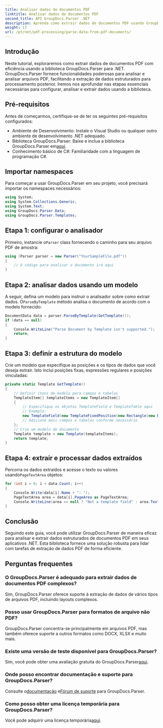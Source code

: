 ```yaml
---
title: Analisar dados de documentos PDF
linktitle: Analisar dados de documentos PDF
second_title: API GroupDocs.Parser .NET
description: Aprenda como extrair dados de documentos PDF usando GroupDocs.Parser for .NET. Siga nosso guia passo a passo para analisar e processar arquivos PDF com eficiência.
weight: 17
url: /pt/net/pdf-processing/parse-data-from-pdf-documents/
---
```

## Introdução
Neste tutorial, exploraremos como extrair dados de documentos PDF com eficiência usando a biblioteca GroupDocs.Parser para .NET. GroupDocs.Parser fornece funcionalidades poderosas para analisar e analisar arquivos PDF, facilitando a extração de dados estruturados para processamento posterior. Iremos nos aprofundar nas etapas essenciais necessárias para configurar, analisar e extrair dados usando a biblioteca.
## Pré-requisitos
Antes de começarmos, certifique-se de ter os seguintes pré-requisitos configurados:
- Ambiente de Desenvolvimento: Instale o Visual Studio ou qualquer outro ambiente de desenvolvimento .NET adequado.
-  Biblioteca GroupDocs.Parser: Baixe e inclua a biblioteca GroupDocs.Parser em[aqui](https://releases.groupdocs.com/parser/net/).
- Conhecimento básico de C#: Familiaridade com a linguagem de programação C#.

## Importar namespaces
Para começar a usar GroupDocs.Parser em seu projeto, você precisará importar os namespaces necessários:
```csharp
using System;
using System.Collections.Generic;
using System.Text;
using GroupDocs.Parser.Data;
using GroupDocs.Parser.Templates;
```
## Etapa 1: configurar o analisador
 Primeiro, instancie o`Parser` class fornecendo o caminho para seu arquivo PDF de amostra:
```csharp
using (Parser parser = new Parser("YourSampleFile.pdf"))
{
    // O código para analisar o documento irá aqui
}
```
## Etapa 2: analisar dados usando um modelo
 A seguir, defina um modelo para instruir o analisador sobre como extrair dados. O`ParseByTemplate` método analisa o documento de acordo com o modelo fornecido:
```csharp
DocumentData data = parser.ParseByTemplate(GetTemplate());
if (data == null)
{
    Console.WriteLine("Parse Document by Template isn't supported.");
    return;
}
```
## Etapa 3: definir a estrutura do modelo
Crie um modelo que especifique as posições e os tipos de dados que você deseja extrair. Isto inclui posições fixas, expressões regulares e posições vinculadas:
```csharp
private static Template GetTemplate()
{
    // Definir itens de modelo para campos e tabelas
    TemplateItem[] templateItems = new TemplateItem[]
    {
        // Especifique os objetos TemplateField e TemplateTable aqui
        // Exemplo:
        new TemplateField(new TemplateFixedPosition(new Rectangle(new Point(35, 135), new Size(100, 10))), "FromCompany"),
        // Adicione mais campos e tabelas conforme necessário
    };
    // Crie um modelo de documento
    Template template = new Template(templateItems);
    return template;
}
```
## Etapa 4: extrair e processar dados extraídos
 Percorra os dados extraídos e acesse o texto ou valores usando`PageTextArea` objetos:
```csharp
for (int i = 0; i < data.Count; i++)
{
    Console.Write(data[i].Name + ": ");
    PageTextArea area = data[i].PageArea as PageTextArea;
    Console.WriteLine(area == null ? "Not a template field" : area.Text);
}
```

## Conclusão
Seguindo este guia, você pode utilizar GroupDocs.Parser de maneira eficaz para analisar e extrair dados estruturados de documentos PDF em seus aplicativos .NET. Esta biblioteca fornece uma solução robusta para lidar com tarefas de extração de dados PDF de forma eficiente.
## Perguntas frequentes
### O GroupDocs.Parser é adequado para extrair dados de documentos PDF complexos?
Sim, GroupDocs.Parser oferece suporte à extração de dados de vários tipos de arquivos PDF, incluindo layouts complexos.
### Posso usar GroupDocs.Parser para formatos de arquivo não PDF?
GroupDocs.Parser concentra-se principalmente em arquivos PDF, mas também oferece suporte a outros formatos como DOCX, XLSX e muito mais.
### Existe uma versão de teste disponível para GroupDocs.Parser?
 Sim, você pode obter uma avaliação gratuita do GroupDocs.Parser[aqui](https://releases.groupdocs.com/).
### Onde posso encontrar documentação e suporte para GroupDocs.Parser?
 Consulte o[documentação](https://tutorials.groupdocs.com/parser/net/) e[Fórum de suporte](https://forum.groupdocs.com/c/parser/17) para GroupDocs.Parser.
### Como posso obter uma licença temporária para GroupDocs.Parser?
 Você pode adquirir uma licença temporária[aqui](https://purchase.groupdocs.com/temporary-license/).